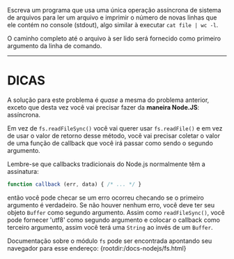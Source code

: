Escreva um programa que usa uma única operação assíncrona de sistema de arquivos para ler um arquivo e imprimir o número de novas linhas que ele contém no console (stdout), algo similar à executar `cat file | wc -l`.

O caminho completo até o arquivo à ser lido será fornecido como primeiro argumento da linha de comando.

----------------------------------------------------------------------
# DICAS

A solução para este problema é *quase* a mesma do problema anterior, exceto que desta vez você vai precisar fazer da **maneira Node.JS**: assíncrona.

Em vez de `fs.readFileSync()` você vai querer usar `fs.readFile()` e em vez de usar o valor de retorno desse método, você vai precisar coletar o valor de uma função de callback que você irá passar como sendo o segundo argumento.

Lembre-se que callbacks tradicionais do Node.js normalmente têm a assinatura:

```js
function callback (err, data) { /* ... */ }
```

então você pode checar se um erro ocorreu checando se o primeiro argumento é verdadeiro. Se não houver nenhum erro, você deve ter seu objeto `Buffer` como segundo argumento. Assim como `readFileSync()`, você pode fornecer 'utf8' como segundo argumento e colocar o callback como terceiro argumento, assim você terá uma `String` ao invés de um `Buffer`.

Documentação sobre o módulo `fs` pode ser encontrada apontando seu navegador para esse endereço:
  {rootdir:/docs-nodejs/fs.html}
